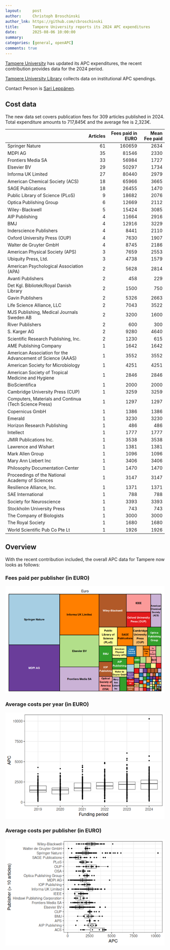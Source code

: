 ```yaml
---
layout:     post
author:     Christoph Broschinski
author_lnk: https://github.com/cbroschinski
title:      Tampere University reports its 2024 APC expenditures
date:       2025-08-06 10:00:00
summary:    
categories: [general, openAPC]
comments: true
---
```





[Tampere University](https://www.tuni.fi/en) has updated its APC expenditures, the recent contribution provides data for the 2024 period.

[Tampere University Library](https://www.tuni.fi/en/library) collects data on institutional APC spendings.

Contact Person is [Sari Leppänen](mailto:sari.leppanen@tuni.fi).

## Cost data



The new data set covers publication fees for 309 articles published in 2024. Total expenditure amounts to 717,845€ and the average fee is 2,323€.



|                                                           | Articles| Fees paid in EURO| Mean Fee paid|
|:----------------------------------------------------------|--------:|-----------------:|-------------:|
|Springer Nature                                            |       61|            160659|          2634|
|MDPI AG                                                    |       35|             81546|          2330|
|Frontiers Media SA                                         |       33|             56984|          1727|
|Elsevier BV                                                |       29|             50297|          1734|
|Informa UK Limited                                         |       27|             80440|          2979|
|American Chemical Society (ACS)                            |       18|             65966|          3665|
|SAGE Publications                                          |       18|             26455|          1470|
|Public Library of Science (PLoS)                           |        9|             18682|          2076|
|Optica Publishing Group                                    |        6|             12669|          2112|
|Wiley-Blackwell                                            |        5|             15424|          3085|
|AIP Publishing                                             |        4|             11664|          2916|
|BMJ                                                        |        4|             12916|          3229|
|Inderscience Publishers                                    |        4|              8441|          2110|
|Oxford University Press (OUP)                              |        4|              7630|          1907|
|Walter de Gruyter GmbH                                     |        4|              8745|          2186|
|American Physical Society (APS)                            |        3|              7659|          2553|
|Ubiquity Press, Ltd.                                       |        3|              4738|          1579|
|American Psychological Association (APA)                   |        2|              5628|          2814|
|Avanti Publishers                                          |        2|               458|           229|
|Det Kgl. Bibliotek/Royal Danish Library                    |        2|              1500|           750|
|Gavin Publishers                                           |        2|              5326|          2663|
|Life Science Alliance, LLC                                 |        2|              7043|          3522|
|MJS Publishing, Medical Journals Sweden AB                 |        2|              3200|          1600|
|River Publishers                                           |        2|               600|           300|
|S. Karger AG                                               |        2|              9280|          4640|
|Scientific Research Publishing, Inc.                       |        2|              1230|           615|
|AME Publishing Company                                     |        1|              1642|          1642|
|American Association for the Advancement of Science (AAAS) |        1|              3552|          3552|
|American Society for Microbiology                          |        1|              4251|          4251|
|American Society of Tropical Medicine and Hygiene          |        1|              2846|          2846|
|BioScientifica                                             |        1|              2000|          2000|
|Cambridge University Press (CUP)                           |        1|              3259|          3259|
|Computers, Materials and Continua (Tech Science Press)     |        1|              1297|          1297|
|Copernicus GmbH                                            |        1|              1386|          1386|
|Emerald                                                    |        1|              3230|          3230|
|Horizon Research Publishing                                |        1|               486|           486|
|Intellect                                                  |        1|              1777|          1777|
|JMIR Publications Inc.                                     |        1|              3538|          3538|
|Lawrence and Wishart                                       |        1|              1381|          1381|
|Mark Allen Group                                           |        1|              1096|          1096|
|Mary Ann Liebert Inc                                       |        1|              3406|          3406|
|Philosophy Documentation Center                            |        1|              1470|          1470|
|Proceedings of the National Academy of Sciences            |        1|              3147|          3147|
|Resilience Alliance, Inc.                                  |        1|              1371|          1371|
|SAE International                                          |        1|               788|           788|
|Society for Neuroscience                                   |        1|              3393|          3393|
|Stockholm University Press                                 |        1|               743|           743|
|The Company of Biologists                                  |        1|              3000|          3000|
|The Royal Society                                          |        1|              1680|          1680|
|World Scientific Pub Co Pte Lt                             |        1|              1926|          1926|



## Overview

With the recent contribution included, the overall APC data for Tampere now looks as follows:

### Fees paid per publisher (in EURO)

![plot of chunk tree_tampere_2025_08_06_full](/figure/tree_tampere_2025_08_06_full-1.png)

###  Average costs per year (in EURO)

![plot of chunk box_tampere_2025_08_06_year_full](/figure/box_tampere_2025_08_06_year_full-1.png)

###  Average costs per publisher (in EURO)

![plot of chunk box_tampere_2025_08_06_publisher_full](/figure/box_tampere_2025_08_06_publisher_full-1.png)
